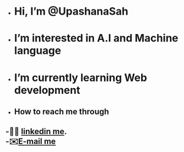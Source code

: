 - # Hi, I’m @UpashanaSah
- # I’m interested in A.I and Machine language
- # I’m currently learning Web development 
- ## How to reach me through
-🧑‍💻 [ linkedin me](www.linkedin.com/in/upashana-sah-7109802a50).<br/>
-✉️[E-mail me](shahupashana5@gmail.com)<br/>
- 


<!---
UpashanaSah/UpashanaSah is a ✨ special ✨ repository because its `README.md` (this file) appears on your GitHub profile.
You can click the Preview link to take a look at your changes.
--->
